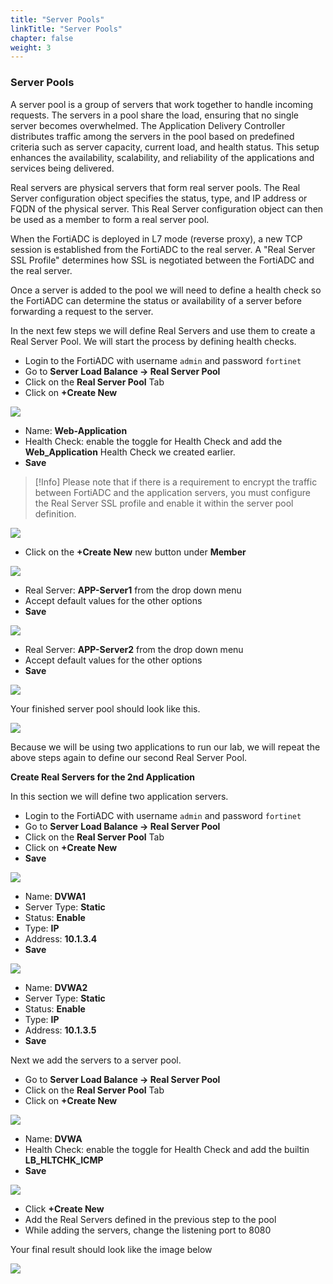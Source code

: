 ```yaml
---
title: "Server Pools"
linkTitle: "Server Pools"
chapter: false
weight: 3 
---
```


### **Server Pools**
A server pool is a group of servers that work together to handle incoming requests. The servers in a pool share the load, ensuring that no single server becomes overwhelmed. The Application Delivery Controller distributes traffic among the servers in the pool based on predefined criteria such as server capacity, current load, and health status. This setup enhances the availability, scalability, and reliability of the applications and services being delivered.

Real servers are physical servers that form real server pools. The Real Server configuration object specifies the status, type, and IP address or FQDN of the physical server. This Real Server configuration object can then be used as a member to form a real server pool.

When the FortiADC is deployed in L7 mode (reverse proxy), a new TCP session is established from the FortiADC to the real server. A "Real Server SSL Profile" determines how SSL is negotiated between the FortiADC and the real server.

Once a server is added to the pool we will need to define a health check so the FortiADC can determine the status or availability of a server before forwarding a request to the server.

In the next few steps we will define Real Servers and use them to create a Real Server Pool.  We will start the process by defining health checks.
- Login to the FortiADC with username ```admin``` and password ```fortinet```
- Go to **Server Load Balance → Real Server Pool** 
- Click on the **Real Server Pool** Tab
- Click on **+Create New**

![](fad-serverpool.png)

- Name: **Web-Application**
- Health Check: enable the toggle for Health Check and add the **Web_Application** Health Check we created earlier.
- **Save** 

> [!Info]
> Please note that if there is a requirement to encrypt the traffic between FortiADC and the application servers, you must configure the Real Server SSL profile and enable it within the server pool definition.

![](fad-serverpool1.png)

- Click on the **+Create New** new button under **Member** 

![](fad-serverpool2.png)

- Real Server: **APP-Server1** from the drop down menu
- Accept default values for the other options
- **Save**

![](pool-mbr1a.png)

- Real Server: **APP-Server2** from the drop down menu
- Accept default values for the other options
- **Save**

![](pool-mbr2a.png)

Your finished server pool should look like this.

![](finished-svr-pool1.png)

Because we will be using two applications to run our lab, we will repeat the above steps again to define our second Real Server Pool. 

**Create Real Servers for the 2nd Application**

In this section we will define two application servers.
- Login to the FortiADC with username ```admin``` and password ```fortinet```
- Go to **Server Load Balance → Real Server Pool**
- Click on the **Real Server Pool** Tab
- Click on **+Create New**
- **Save**

![](svr-dvwa1.png)

- Name: **DVWA1**
- Server Type: **Static**
- Status: **Enable**
- Type: **IP**
- Address: **10.1.3.4**
- **Save**

![](svr-dvwa2.png)

- Name: **DVWA2**
- Server Type: **Static**
- Status: **Enable**
- Type: **IP**
- Address: **10.1.3.5**
- **Save**

Next we add the servers to a server pool.

- Go to **Server Load Balance → Real Server Pool**
- Click on the **Real Server Pool** Tab
- Click on **+Create New**

![](fad-serverpool.png)

- Name: **DVWA** 
- Health Check: enable the toggle for Health Check and add the builtin **LB_HLTCHK_ICMP**
- **Save** 

![](dvwa-svrpool.png)

- Click **+Create New**
- Add the Real Servers defined in the previous step to the pool
- While adding the servers, change the listening port to 8080

Your final result should look like the image below 

![](dvwa-pool-8080.png)




